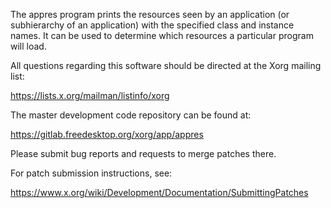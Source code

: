 The appres program prints the resources seen by an application (or
subhierarchy of an application) with the specified class and instance
names.  It can be used to determine which resources a particular
program will load.

All questions regarding this software should be directed at the
Xorg mailing list:

  https://lists.x.org/mailman/listinfo/xorg

The master development code repository can be found at:

  https://gitlab.freedesktop.org/xorg/app/appres

Please submit bug reports and requests to merge patches there.

For patch submission instructions, see:

  https://www.x.org/wiki/Development/Documentation/SubmittingPatches

